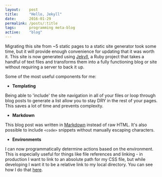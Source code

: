 ```yaml
---
layout:    post
title:     "Hello, Jekyll"
date:      2016-01-29
permalink: /posts/:title
tags:      programming meta-blog
active:    "blog"
---
```


Migrating this site from ~5 static pages to a static site generator took some time, but it will provide enough convenience for updating that it was worth it. This site is now generated using [Jekyll](https://jekyllrb.com/), a Ruby project that takes a handful of text files and transforms them into a fully functioning blog or site without requiring a server to back it up.

Some of the most useful components for me:

* **Templating**

Being able to 'include' the site navigation in all of your files or loop through blog posts to generate a list allow you to stay DRY in the rest of your pages. This saves a lot of time and prevents complexity. 

* **Markdown**

This blog post was written in [Markdown](https://daringfireball.net/projects/markdown/) instead of raw HTML. It's also possible to include `<code>` snippets without manually escaping characters.

* **Environments**

I can now programmatically determine actions based on the environment. This is especially useful for things like file references and linking - in production I want to link to an absolute path for my CSS file, but while developing I want it to be a relative link to my local directory. You can see how I do that [here](https://github.com/robinske/personal-site/blob/master/_includes/head.html#L5).

<div class="line"></div>
